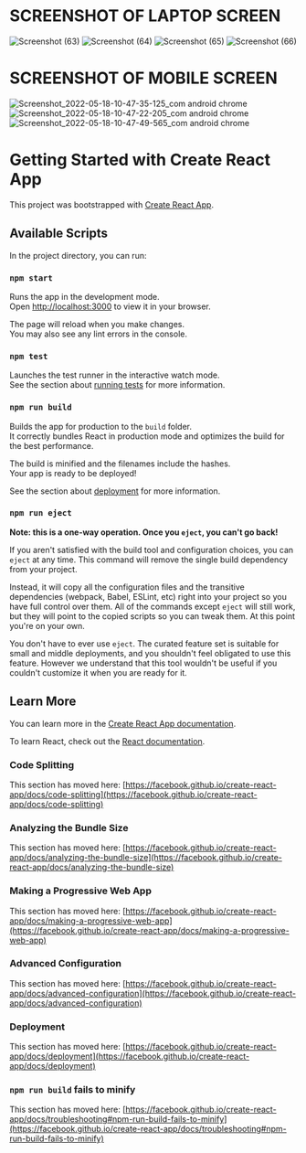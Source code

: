 # SCREENSHOT OF LAPTOP SCREEN

![Screenshot (63)](https://user-images.githubusercontent.com/63156944/168963522-e41cd167-36a5-4697-a264-15de2cebf143.png)
![Screenshot (64)](https://user-images.githubusercontent.com/63156944/168963529-ce36bcfd-e2bb-4104-ba65-7e8c7ec3e03b.png)
![Screenshot (65)](https://user-images.githubusercontent.com/63156944/168963532-a9cae2c5-6f76-48ba-8b17-945dc4634de5.png)
![Screenshot (66)](https://user-images.githubusercontent.com/63156944/168963534-4e844924-3294-4373-b3af-da53ffd726da.png)

# SCREENSHOT OF MOBILE SCREEN
![Screenshot_2022-05-18-10-47-35-125_com android chrome](https://user-images.githubusercontent.com/63156944/168963615-c4b14064-fe47-4c18-a6a2-52ae8b60df25.jpg)
![Screenshot_2022-05-18-10-47-22-205_com android chrome](https://user-images.githubusercontent.com/63156944/168963620-8c1584b7-53e7-45da-9167-6cb5c434706d.jpg)
![Screenshot_2022-05-18-10-47-49-565_com android chrome](https://user-images.githubusercontent.com/63156944/168963622-162352e2-6636-4446-9776-1657817144d8.jpg)


# Getting Started with Create React App

This project was bootstrapped with [Create React App](https://github.com/facebook/create-react-app).

## Available Scripts

In the project directory, you can run:

### `npm start`

Runs the app in the development mode.\
Open [http://localhost:3000](http://localhost:3000) to view it in your browser.

The page will reload when you make changes.\
You may also see any lint errors in the console.

### `npm test`

Launches the test runner in the interactive watch mode.\
See the section about [running tests](https://facebook.github.io/create-react-app/docs/running-tests) for more information.

### `npm run build`

Builds the app for production to the `build` folder.\
It correctly bundles React in production mode and optimizes the build for the best performance.

The build is minified and the filenames include the hashes.\
Your app is ready to be deployed!

See the section about [deployment](https://facebook.github.io/create-react-app/docs/deployment) for more information.

### `npm run eject`

**Note: this is a one-way operation. Once you `eject`, you can't go back!**

If you aren't satisfied with the build tool and configuration choices, you can `eject` at any time. This command will remove the single build dependency from your project.

Instead, it will copy all the configuration files and the transitive dependencies (webpack, Babel, ESLint, etc) right into your project so you have full control over them. All of the commands except `eject` will still work, but they will point to the copied scripts so you can tweak them. At this point you're on your own.

You don't have to ever use `eject`. The curated feature set is suitable for small and middle deployments, and you shouldn't feel obligated to use this feature. However we understand that this tool wouldn't be useful if you couldn't customize it when you are ready for it.

## Learn More

You can learn more in the [Create React App documentation](https://facebook.github.io/create-react-app/docs/getting-started).

To learn React, check out the [React documentation](https://reactjs.org/).

### Code Splitting

This section has moved here: [https://facebook.github.io/create-react-app/docs/code-splitting](https://facebook.github.io/create-react-app/docs/code-splitting)

### Analyzing the Bundle Size

This section has moved here: [https://facebook.github.io/create-react-app/docs/analyzing-the-bundle-size](https://facebook.github.io/create-react-app/docs/analyzing-the-bundle-size)

### Making a Progressive Web App

This section has moved here: [https://facebook.github.io/create-react-app/docs/making-a-progressive-web-app](https://facebook.github.io/create-react-app/docs/making-a-progressive-web-app)

### Advanced Configuration

This section has moved here: [https://facebook.github.io/create-react-app/docs/advanced-configuration](https://facebook.github.io/create-react-app/docs/advanced-configuration)

### Deployment

This section has moved here: [https://facebook.github.io/create-react-app/docs/deployment](https://facebook.github.io/create-react-app/docs/deployment)

### `npm run build` fails to minify

This section has moved here: [https://facebook.github.io/create-react-app/docs/troubleshooting#npm-run-build-fails-to-minify](https://facebook.github.io/create-react-app/docs/troubleshooting#npm-run-build-fails-to-minify)

